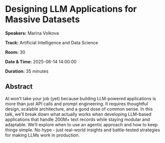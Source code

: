 # Designing LLM Applications for Massive Datasets

**Speakers:** Marina Volkova
                    
**Track:** Artificial Intelligence and Data Science
                    
**Room:** 30
                    
**Date & Time:** 2025-06-14 14:00:00
                    
**Duration:** 35 minutes
                    
## Abstract
                    
AI won’t take your job (yet) because building LLM-powered applications is more than just API calls and prompt engineering. It requires thoughtful design, scalable architecture, and a good dose of common sense. In this talk, we’ll break down what actually works when developing LLM-based applications that handle 200M+ text records while staying modular and adaptable. We’ll explore when to use an agentic approach and how to keep things simple. No hype - just real-world insights and battle-tested strategies for making LLMs work in production.
